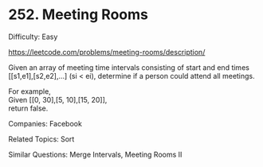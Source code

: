 # 252. Meeting Rooms

Difficulty: Easy

https://leetcode.com/problems/meeting-rooms/description/

Given an array of meeting time intervals consisting of start and end times [[s1,e1],[s2,e2],...] (si < ei), determine if a person could attend all meetings.

For example,  
Given [[0, 30],[5, 10],[15, 20]],  
return false.

Companies: Facebook

Related Topics: Sort

Similar Questions: Merge Intervals, Meeting Rooms II
